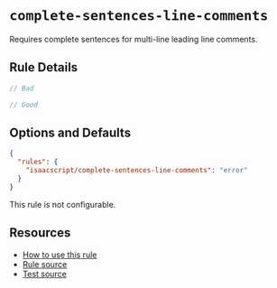 # `complete-sentences-line-comments`

Requires complete sentences for multi-line leading line comments.

## Rule Details

```ts
// Bad

// Good
```

## Options and Defaults

```json
{
  "rules": {
    "isaacscript/complete-sentences-line-comments": "error"
  }
}
```

This rule is not configurable.

## Resources

- [How to use this rule](../README.md#install--usage)
- [Rule source](../../src/rules/complete-sentences-line-comments.ts)
- [Test source](../../tests/rules/complete-sentences-line-comments.test.ts)
